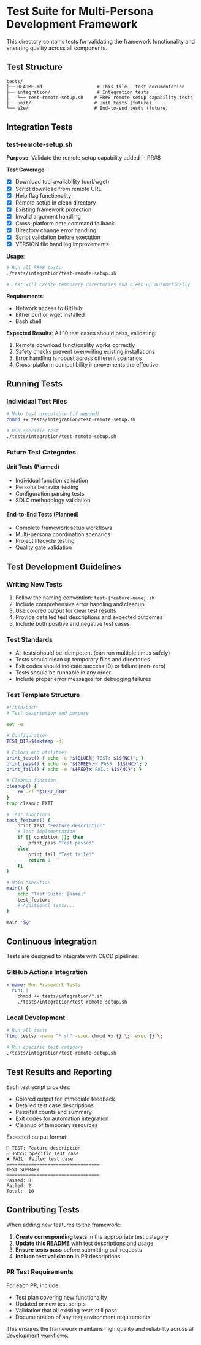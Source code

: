 # Test Suite for Multi-Persona Development Framework

This directory contains tests for validating the framework functionality and ensuring quality across all components.

## Test Structure

```
tests/
├── README.md                    # This file - test documentation
├── integration/                 # Integration tests
│   └── test-remote-setup.sh    # PR#8 remote setup capability tests
├── unit/                       # Unit tests (future)
└── e2e/                        # End-to-end tests (future)
```

## Integration Tests

### test-remote-setup.sh

**Purpose**: Validate the remote setup capability added in PR#8

**Test Coverage**:
- [x] Download tool availability (curl/wget)
- [x] Script download from remote URL
- [x] Help flag functionality
- [x] Remote setup in clean directory
- [x] Existing framework protection
- [x] Invalid argument handling
- [x] Cross-platform date command fallback
- [x] Directory change error handling
- [x] Script validation before execution
- [x] VERSION file handling improvements

**Usage**:
```bash
# Run all PR#8 tests
./tests/integration/test-remote-setup.sh

# Test will create temporary directories and clean up automatically
```

**Requirements**:
- Network access to GitHub
- Either curl or wget installed
- Bash shell

**Expected Results**: All 10 test cases should pass, validating:
1. Remote download functionality works correctly
2. Safety checks prevent overwriting existing installations
3. Error handling is robust across different scenarios
4. Cross-platform compatibility improvements are effective

## Running Tests

### Individual Test Files
```bash
# Make test executable (if needed)
chmod +x tests/integration/test-remote-setup.sh

# Run specific test
./tests/integration/test-remote-setup.sh
```

### Future Test Categories

#### Unit Tests (Planned)
- Individual function validation
- Persona behavior testing
- Configuration parsing tests
- SDLC methodology validation

#### End-to-End Tests (Planned)
- Complete framework setup workflows
- Multi-persona coordination scenarios
- Project lifecycle testing
- Quality gate validation

## Test Development Guidelines

### Writing New Tests
1. Follow the naming convention: `test-{feature-name}.sh`
2. Include comprehensive error handling and cleanup
3. Use colored output for clear test results
4. Provide detailed test descriptions and expected outcomes
5. Include both positive and negative test cases

### Test Standards
- All tests should be idempotent (can run multiple times safely)
- Tests should clean up temporary files and directories
- Exit codes should indicate success (0) or failure (non-zero)
- Tests should be runnable in any order
- Include proper error messages for debugging failures

### Test Template Structure
```bash
#!/bin/bash
# Test description and purpose

set -e

# Configuration
TEST_DIR=$(mktemp -d)

# Colors and utilities
print_test() { echo -e "${BLUE}🧪 TEST: $1${NC}"; }
print_pass() { echo -e "${GREEN}✅ PASS: $1${NC}"; }
print_fail() { echo -e "${RED}❌ FAIL: $1${NC}"; }

# Cleanup function
cleanup() {
    rm -rf "$TEST_DIR"
}
trap cleanup EXIT

# Test functions
test_feature() {
    print_test "Feature description"
    # Test implementation
    if [[ condition ]]; then
        print_pass "Test passed"
    else
        print_fail "Test failed"
        return 1
    fi
}

# Main execution
main() {
    echo "Test Suite: [Name]"
    test_feature
    # Additional tests...
}

main "$@"
```

## Continuous Integration

Tests are designed to integrate with CI/CD pipelines:

### GitHub Actions Integration
```yaml
- name: Run Framework Tests
  run: |
    chmod +x tests/integration/*.sh
    ./tests/integration/test-remote-setup.sh
```

### Local Development
```bash
# Run all tests
find tests/ -name "*.sh" -exec chmod +x {} \; -exec {} \;

# Run specific test category
./tests/integration/test-remote-setup.sh
```

## Test Results and Reporting

Each test script provides:
- Colored output for immediate feedback
- Detailed test case descriptions
- Pass/fail counts and summary
- Exit codes for automation integration
- Cleanup of temporary resources

Expected output format:
```
🧪 TEST: Feature description
✅ PASS: Specific test case
❌ FAIL: Failed test case
==================================
TEST SUMMARY
==================================
Passed: 8
Failed: 2
Total:  10
```

## Contributing Tests

When adding new features to the framework:

1. **Create corresponding tests** in the appropriate test category
2. **Update this README** with test descriptions and usage
3. **Ensure tests pass** before submitting pull requests
4. **Include test validation** in PR descriptions

### PR Test Requirements

For each PR, include:
- Test plan covering new functionality
- Updated or new test scripts
- Validation that all existing tests still pass
- Documentation of any test environment requirements

This ensures the framework maintains high quality and reliability across all development workflows.